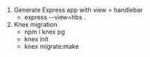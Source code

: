 1. Generate Express app with view = handlebar
    - express --view=hbs .
2. Knex migration
    - npm i knex pg
    - knex init
    - knex migrate:make <migration-name>


